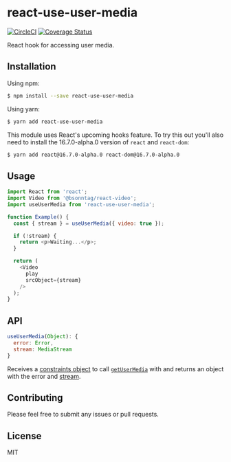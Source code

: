 # react-use-user-media

[![CircleCI](https://circleci.com/gh/bsonntag/react-use-user-media.svg?style=svg)](https://circleci.com/gh/bsonntag/react-use-user-media)
[![Coverage Status](https://coveralls.io/repos/github/bsonntag/react-use-user-media/badge.svg?branch=master)](https://coveralls.io/github/bsonntag/react-use-user-media?branch=master)

React hook for accessing user media.

## Installation

Using npm:

```sh
$ npm install --save react-use-user-media
```

Using yarn:

```sh
$ yarn add react-use-user-media
```

This module uses React's upcoming hooks feature.
To try this out you'll also need to install the 16.7.0-alpha.0 version
of `react` and `react-dom`:

```sh
$ yarn add react@16.7.0-alpha.0 react-dom@16.7.0-alpha.0
```

## Usage

```js
import React from 'react';
import Video from '@bsonntag/react-video';
import useUserMedia from 'react-use-user-media';

function Example() {
  const { stream } = useUserMedia({ video: true });

  if (!stream) {
    return <p>Waiting...</p>;
  }

  return (
    <Video
      play
      srcObject={stream}
    />
  );
}
```

## API

```js
useUserMedia(Object): {
  error: Error,
  stream: MediaStream
}
```

Receives a [constraints object](https://developer.mozilla.org/en-US/docs/Web/API/MediaStreamConstraints)
to call [`getUserMedia`](https://developer.mozilla.org/en-US/docs/Web/API/MediaDevices/getUserMedia)
with and returns an object with the error and [stream](https://developer.mozilla.org/en-US/docs/Web/API/MediaStream/MediaStream).

## Contributing

Please feel free to submit any issues or pull requests.

## License

MIT
